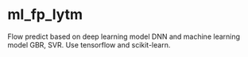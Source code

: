 # ml_fp_lytm
Flow predict based on deep learning model DNN and machine learning model GBR, SVR.
Use tensorflow and scikit-learn.
